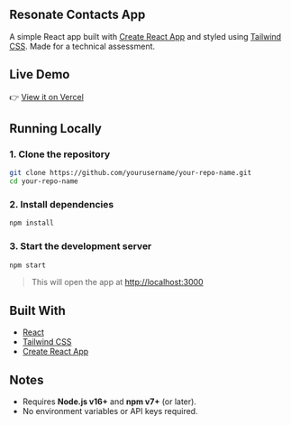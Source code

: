 ## Resonate Contacts App

A simple React app built with [Create React App](https://create-react-app.dev/) and styled using [Tailwind CSS](https://tailwindcss.com/).
Made for a technical assessment.


## Live Demo

👉 [View it on Vercel](https://resonate-app-psi.vercel.app)


## Running Locally

### 1. Clone the repository

```bash
git clone https://github.com/yourusername/your-repo-name.git
cd your-repo-name
```

### 2. Install dependencies

```bash
npm install
```

### 3. Start the development server

```bash
npm start
```

> This will open the app at [http://localhost:3000](http://localhost:3000)


## Built With

* [React](https://reactjs.org/)
* [Tailwind CSS](https://tailwindcss.com/)
* [Create React App](https://create-react-app.dev/)


## Notes

* Requires **Node.js v16+** and **npm v7+** (or later).
* No environment variables or API keys required.

